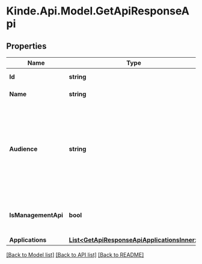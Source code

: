 # Kinde.Api.Model.GetApiResponseApi

## Properties

Name | Type | Description | Notes
------------ | ------------- | ------------- | -------------
**Id** | **string** | Unique ID of the API. | [optional] 
**Name** | **string** | The API’s name. | [optional] 
**Audience** | **string** | A unique identifier for the API - commonly the URL. This value will be used as the &#x60;audience&#x60; parameter in authorization claims. | [optional] 
**IsManagementApi** | **bool** | Whether or not it is the Kinde management API. | [optional] 
**Applications** | [**List&lt;GetApiResponseApiApplicationsInner&gt;**](GetApiResponseApiApplicationsInner.md) |  | [optional] 

[[Back to Model list]](../README.md#documentation-for-models) [[Back to API list]](../README.md#documentation-for-api-endpoints) [[Back to README]](../README.md)

